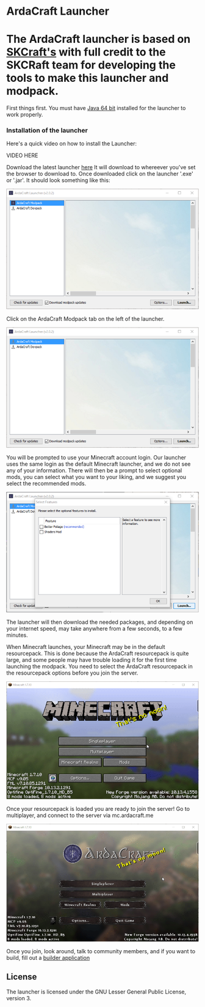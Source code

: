 ArdaCraft Launcher
================
The ArdaCraft launcher is based on [SKCraft's](https://github.com/SKCraft/Launcher) with full credit to the SKCRaft team for developing the tools to make this launcher and modpack.
================

First things first. You must have [Java 64 bit](https://java.com/en/) installed for the launcher to work properly.

### Installation of the launcher

Here's a quick video on how to install the Launcher:

VIDEO HERE

Download the latest launcher [here](https://github.com/ArdaCraft/SKLauncher/releases/latest) It will download to whereever you've set the browser to download to.
Once downloaded click on the launcher '.exe' or '.jar'. It should look something like this:

![Launcher](readme/launcher.png)

Click on the ArdaCraft Modpack tab on the left of the launcher.

![Modpack](readme/modpack.gif)

You will be prompted to use your Minecraft account login. Our launcher uses the same login as the default Minecraft launcher, and we do not see any of your information.
There will then be a prompt to select optional mods, you can select what you want to your liking, and we suggest you select the recommended mods.

![options](/readme/options.png)

The launcher will then download the needed packages, and depending on your internet speed, may take anywhere from a few seconds, to a few minutes.

When Minecraft launches, your Minecraft may be in the default resourcepack. This is done because the ArdaCraft resourcepack is quite large, and some people may have trouble loading it for the first time launching the modpack. You need to select the ArdaCraft resourcepack in the resourcepack options before you join the server.

![resourcepack](/readme/resourcepack.gif)

Once your resourcepack is loaded you are ready to join the server! Go to multiplayer, and connect to the server via mc.ardacraft.me

![ip](/readme/ip.gif)

Once you join, look around, talk to community members, and if you want to build, fill out a [builder application](http://ardacraft.me/application)

## License

The launcher is licensed under the GNU Lesser General Public License, version 3.
